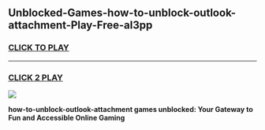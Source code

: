 
## Unblocked-Games-how-to-unblock-outlook-attachment-Play-Free-al3pp
<h3>
<a href="https://premium76.site?title=how-to-unblock-outlook-attachment&ref=12A">CLICK TO PLAY</a></h3>
<hr>

<h3>
<a href="https://premium76.site?title=how-to-unblock-outlook-attachment&ref=12A">CLICK 2 PLAY</a>
  
</h3>

<a href="https://premium76.site?title=how-to-unblock-outlook-attachment&ref=12A"><img src="https://clearcache.store/games.png"></a>


**how-to-unblock-outlook-attachment games unblocked: Your Gateway to Fun and Accessible Online Gaming**

